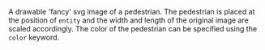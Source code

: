 A drawable 'fancy' svg image of a pedestrian. The pedestrian is placed at the position of `entity` and the width and length of the original image are scaled accordingly. The color of the pedestrian can be specified using the `color` keyword.
